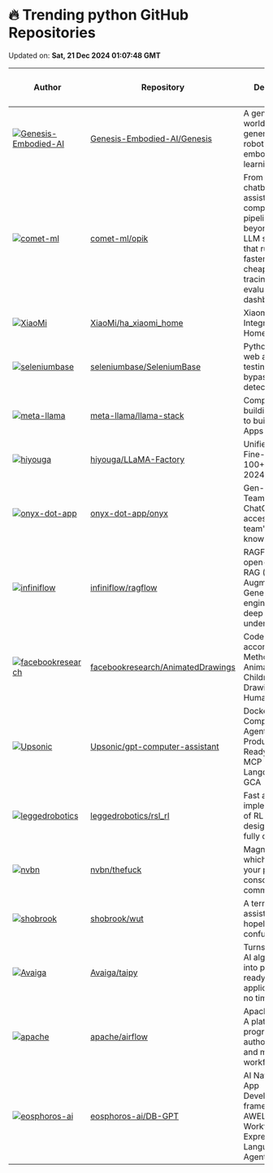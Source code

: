 # 🔥 Trending python GitHub Repositories

Updated on: **Sat, 21 Dec 2024 01:07:48 GMT**

| Author | Repository | Description | Language | ⭐ Total Stars | 🌟 Stars Today |
|--------|------------|-------------|----------|----------------|----------------|
| [![Genesis-Embodied-AI](https://avatars.githubusercontent.com/u/19647225?s=40&v=4)](https://github.com/Genesis-Embodied-AI) | [Genesis-Embodied-AI/Genesis](https://github.com/Genesis-Embodied-AI/Genesis) | A generative world for general-purpose robotics & embodied AI learning. | Python | 14937 | 7,179 |
| [![comet-ml](https://avatars.githubusercontent.com/u/98702584?s=40&v=4)](https://github.com/comet-ml) | [comet-ml/opik](https://github.com/comet-ml/opik) | From RAG chatbots to code assistants to complex agentic pipelines and beyond, build LLM systems that run better, faster, and cheaper with tracing, evaluations, and dashboards. | Python | 3323 | 261 |
| [![XiaoMi](https://avatars.githubusercontent.com/u/32349595?s=40&v=4)](https://github.com/XiaoMi) | [XiaoMi/ha_xiaomi_home](https://github.com/XiaoMi/ha_xiaomi_home) | Xiaomi Home Integration for Home Assistant | Python | 13264 | 2,352 |
| [![seleniumbase](https://avatars.githubusercontent.com/u/6788579?s=40&v=4)](https://github.com/seleniumbase) | [seleniumbase/SeleniumBase](https://github.com/seleniumbase/SeleniumBase) | Python APIs for web automation, testing, and bypassing bot-detection. | Python | 7148 | 405 |
| [![meta-llama](https://avatars.githubusercontent.com/u/19390?s=40&v=4)](https://github.com/meta-llama) | [meta-llama/llama-stack](https://github.com/meta-llama/llama-stack) | Composable building blocks to build Llama Apps | Python | 5532 | 65 |
| [![hiyouga](https://avatars.githubusercontent.com/u/16256802?s=40&v=4)](https://github.com/hiyouga) | [hiyouga/LLaMA-Factory](https://github.com/hiyouga/LLaMA-Factory) | Unified Efficient Fine-Tuning of 100+ LLMs (ACL 2024) | Python | 36477 | 64 |
| [![onyx-dot-app](https://avatars.githubusercontent.com/u/25087905?s=40&v=4)](https://github.com/onyx-dot-app) | [onyx-dot-app/onyx](https://github.com/onyx-dot-app/onyx) | Gen-AI Chat for Teams - Think ChatGPT if it had access to your team's unique knowledge. | Python | 11279 | 26 |
| [![infiniflow](https://avatars.githubusercontent.com/u/12318111?s=40&v=4)](https://github.com/infiniflow) | [infiniflow/ragflow](https://github.com/infiniflow/ragflow) | RAGFlow is an open-source RAG (Retrieval-Augmented Generation) engine based on deep document understanding. | Python | 25831 | 87 |
| [![facebookresearch](https://avatars.githubusercontent.com/u/6675724?s=40&v=4)](https://github.com/facebookresearch) | [facebookresearch/AnimatedDrawings](https://github.com/facebookresearch/AnimatedDrawings) | Code to accompany "A Method for Animating Children's Drawings of the Human Figure" | Python | 11686 | 208 |
| [![Upsonic](https://avatars.githubusercontent.com/u/41792982?s=40&v=4)](https://github.com/Upsonic) | [Upsonic/gpt-computer-assistant](https://github.com/Upsonic/gpt-computer-assistant) | Dockerized Computer Use Agents with Production Ready API’s - MCP Client for Langchain - GCA | Python | 5633 | 20 |
| [![leggedrobotics](https://avatars.githubusercontent.com/u/12863862?s=40&v=4)](https://github.com/leggedrobotics) | [leggedrobotics/rsl_rl](https://github.com/leggedrobotics/rsl_rl) | Fast and simple implementation of RL algorithms, designed to run fully on GPU. | Python | 723 | 7 |
| [![nvbn](https://avatars.githubusercontent.com/u/1114542?s=40&v=4)](https://github.com/nvbn) | [nvbn/thefuck](https://github.com/nvbn/thefuck) | Magnificent app which corrects your previous console command. | Python | 86634 | 604 |
| [![shobrook](https://avatars.githubusercontent.com/u/18684735?s=40&v=4)](https://github.com/shobrook) | [shobrook/wut](https://github.com/shobrook/wut) | A terminal assistant for the hopelessly confused | Python | 924 | 136 |
| [![Avaiga](https://avatars.githubusercontent.com/u/90181748?s=40&v=4)](https://github.com/Avaiga) | [Avaiga/taipy](https://github.com/Avaiga/taipy) | Turns Data and AI algorithms into production-ready web applications in no time. | Python | 17420 | 49 |
| [![apache](https://avatars.githubusercontent.com/u/595491?s=40&v=4)](https://github.com/apache) | [apache/airflow](https://github.com/apache/airflow) | Apache Airflow - A platform to programmatically author, schedule, and monitor workflows | Python | 37837 | 152 |
| [![eosphoros-ai](https://avatars.githubusercontent.com/u/17919400?s=40&v=4)](https://github.com/eosphoros-ai) | [eosphoros-ai/DB-GPT](https://github.com/eosphoros-ai/DB-GPT) | AI Native Data App Development framework with AWEL(Agentic Workflow Expression Language) and Agents | Python | 14046 | 16 |
